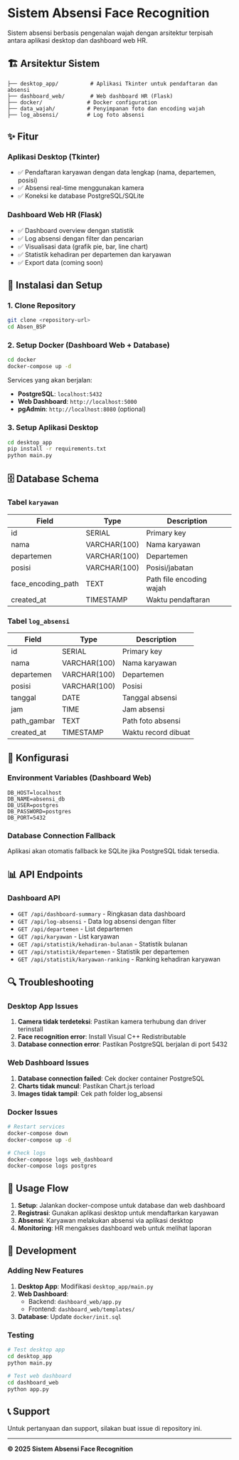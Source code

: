 # Sistem Absensi Face Recognition

Sistem absensi berbasis pengenalan wajah dengan arsitektur terpisah antara aplikasi desktop dan dashboard web HR.

## 🏗️ Arsitektur Sistem

```
├── desktop_app/          # Aplikasi Tkinter untuk pendaftaran dan absensi
├── dashboard_web/        # Web dashboard HR (Flask)
├── docker/              # Docker configuration
├── data_wajah/          # Penyimpanan foto dan encoding wajah
├── log_absensi/         # Log foto absensi

```

## ✨ Fitur

### Aplikasi Desktop (Tkinter)

- ✅ Pendaftaran karyawan dengan data lengkap (nama, departemen, posisi)
- ✅ Absensi real-time menggunakan kamera
- ✅ Koneksi ke database PostgreSQL/SQLite

### Dashboard Web HR (Flask)

- ✅ Dashboard overview dengan statistik
- ✅ Log absensi dengan filter dan pencarian
- ✅ Visualisasi data (grafik pie, bar, line chart)
- ✅ Statistik kehadiran per departemen dan karyawan
- ✅ Export data (coming soon)

## 🚀 Instalasi dan Setup

### 1. Clone Repository

```bash
git clone <repository-url>
cd Absen_BSP
```

### 2. Setup Docker (Dashboard Web + Database)

```bash
cd docker
docker-compose up -d
```

Services yang akan berjalan:

- **PostgreSQL**: `localhost:5432`
- **Web Dashboard**: `http://localhost:5000`
- **pgAdmin**: `http://localhost:8080` (optional)

### 3. Setup Aplikasi Desktop

```bash
cd desktop_app
pip install -r requirements.txt
python main.py
```

## 🗄️ Database Schema

### Tabel `karyawan`

| Field              | Type         | Description              |
| ------------------ | ------------ | ------------------------ |
| id                 | SERIAL       | Primary key              |
| nama               | VARCHAR(100) | Nama karyawan            |
| departemen         | VARCHAR(100) | Departemen               |
| posisi             | VARCHAR(100) | Posisi/jabatan           |
| face_encoding_path | TEXT         | Path file encoding wajah |
| created_at         | TIMESTAMP    | Waktu pendaftaran        |

### Tabel `log_absensi`

| Field       | Type         | Description         |
| ----------- | ------------ | ------------------- |
| id          | SERIAL       | Primary key         |
| nama        | VARCHAR(100) | Nama karyawan       |
| departemen  | VARCHAR(100) | Departemen          |
| posisi      | VARCHAR(100) | Posisi              |
| tanggal     | DATE         | Tanggal absensi     |
| jam         | TIME         | Jam absensi         |
| path_gambar | TEXT         | Path foto absensi   |
| created_at  | TIMESTAMP    | Waktu record dibuat |

## 🔧 Konfigurasi

### Environment Variables (Dashboard Web)

```env
DB_HOST=localhost
DB_NAME=absensi_db
DB_USER=postgres
DB_PASSWORD=postgres
DB_PORT=5432
```

### Database Connection Fallback

Aplikasi akan otomatis fallback ke SQLite jika PostgreSQL tidak tersedia.

## 📊 API Endpoints

### Dashboard API

- `GET /api/dashboard-summary` - Ringkasan data dashboard
- `GET /api/log-absensi` - Data log absensi dengan filter
- `GET /api/departemen` - List departemen
- `GET /api/karyawan` - List karyawan
- `GET /api/statistik/kehadiran-bulanan` - Statistik bulanan
- `GET /api/statistik/departemen` - Statistik per departemen
- `GET /api/statistik/karyawan-ranking` - Ranking kehadiran karyawan

## 🔍 Troubleshooting

### Desktop App Issues

1. **Camera tidak terdeteksi**: Pastikan kamera terhubung dan driver terinstall
2. **Face recognition error**: Install Visual C++ Redistributable
3. **Database connection error**: Pastikan PostgreSQL berjalan di port 5432

### Web Dashboard Issues

1. **Database connection failed**: Cek docker container PostgreSQL
2. **Charts tidak muncul**: Pastikan Chart.js terload
3. **Images tidak tampil**: Cek path folder log_absensi

### Docker Issues

```bash
# Restart services
docker-compose down
docker-compose up -d

# Check logs
docker-compose logs web_dashboard
docker-compose logs postgres
```

## 🎯 Usage Flow

1. **Setup**: Jalankan docker-compose untuk database dan web dashboard
2. **Registrasi**: Gunakan aplikasi desktop untuk mendaftarkan karyawan
3. **Absensi**: Karyawan melakukan absensi via aplikasi desktop
4. **Monitoring**: HR mengakses dashboard web untuk melihat laporan

## 🔄 Development

### Adding New Features

1. **Desktop App**: Modifikasi `desktop_app/main.py`
2. **Web Dashboard**:
   - Backend: `dashboard_web/app.py`
   - Frontend: `dashboard_web/templates/`
3. **Database**: Update `docker/init.sql`

### Testing

```bash
# Test desktop app
cd desktop_app
python main.py

# Test web dashboard
cd dashboard_web
python app.py
```



## 📞 Support

Untuk pertanyaan dan support, silakan buat issue di repository ini.

---

**© 2025 Sistem Absensi Face Recognition**
